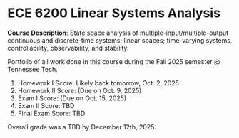 # ECE 6200 Linear Systems Analysis


**Course Description**: State space analysis of multiple-input/multiple-output continuous and discrete-time systems; linear spaces; time-varying systems, controllability, observability, and stability. 

Portfolio of all work done in this course during the Fall 2025 semester @ Tennessee Tech.

1) Homework I Score: Likely back tomorrow, Oct. 2, 2025
2) Homework II Score: (Due on Oct. 9, 2025)
3) Exam I Score: (Due on Oct. 15, 2025)
4) Exam II Score: TBD
5) Final Exam Score: TBD

Overall grade was a TBD by December 12th, 2025.
